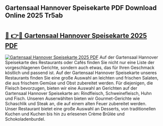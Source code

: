 ## Gartensaal Hannover Speisekarte PDF Download Online 2025 Tr5ab

# <h2><a href="http://gccc1t1.nevu.top/?p=Gartensaal+Hannover+Speisekarte">🔗 👉🔴 Gartensaal Hannover Speisekarte 2025 PDF</a></h2>

[![Gartensaal Hannover Speisekarte 2025 PDF](https://i.imgur.com/dBaPXMq.png)](http://gccc1t1.nevu.top/?p=Gartensaal+Hannover+Speisekarte)
Auf der Gartensaal Hannover Speisekarte des Restaurants oder Cafés finden Sie nicht nur eine Liste der vorgeschlagenen Gerichte, sondern auch etwas, das für Ihren Geschmack köstlich und passend ist. Auf der Gartensaal Hannover Speisekarte unseres Restaurants finden Sie eine große Auswahl an leichten und frischen Salaten, die aus frischem Gemüse und Obst zubereitet werden. Für diejenigen, die Fleisch bevorzugen, bieten wir eine Auswahl an Gerichten auf der Gartensaal Hannover Speisekarte an: Rindfleisch, Schweinefleisch, Huhn und Fisch. Unseren Auserwählten bieten wir Gourmet-Gerichte wie Schaschlik und Steak an, die auf einem alten Feuer zubereitet werden. Unser Restaurant bietet eine große Auswahl an Desserts, von traditionellen Kuchen und Kuchen bis hin zu erlesenen Crème Brûlée und Schokoladenburdel.
